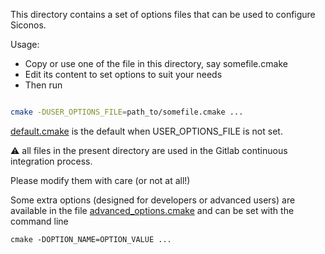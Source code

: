 
This directory contains a set of options files that can be used to configure Siconos.


Usage:

- Copy or use one of the file in this directory, say somefile.cmake
- Edit its content to set options to suit your needs
- Then run


```bash

cmake -DUSER_OPTIONS_FILE=path_to/somefile.cmake ...
```




[default.cmake](./default.cmake) is the default when USER_OPTIONS_FILE is not set.



:warning: all files in the present directory are used in the Gitlab continuous integration process.

Please modify them with care (or not at all!)



Some extra options (designed for developers or advanced users) are available in the file [advanced_options.cmake](../cmake/advanced_options.cmake)
and can be set with the command line 

```
cmake -DOPTION_NAME=OPTION_VALUE ...
```

